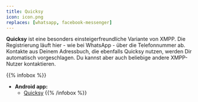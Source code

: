 ```yaml
---
title: Quicksy
icon: icon.png
replaces: [whatsapp, facebook-messenger]
---
```


**Quicksy** ist eine besonders einsteigerfreundliche Variante von XMPP. Die Registrierung läuft hier - wie bei WhatsApp - über die Telefonnummer ab. Kontakte aus Deinem Adressbuch, die ebenfalls Quicksy nutzen, werden Dir automatisch vorgeschlagen. Du kannst aber auch beliebige andere XMPP-Nutzer kontaktieren.

{{% infobox %}}
- **Android app:**
    - [Quicksy](https://play.google.com/store/apps/details?id=im.quicksy.client)
{{% /infobox %}}